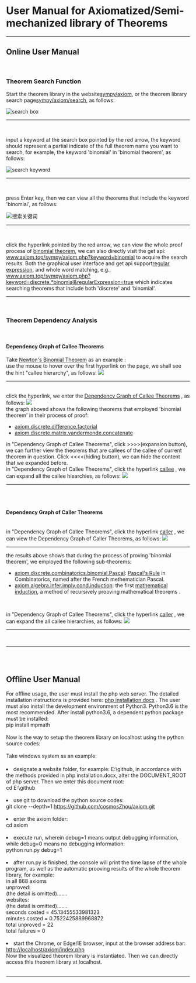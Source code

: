 <h1>User Manual for Axiomatized/Semi-mechanized library of Theorems</h1>
<hr />
<h2>Online User Manual</h2>
<br>
<h3>Theorem Search Function</h3>
<p>
	Start the theorem library in the website<a href='../axiom/'>sympy/axiom</a>,
	or the theorem library search page<a href='../axiom/search'>sympy/axiom/search</a>,
	as follows:
</p>
<img class=zoom src="png/search/panel.png" alt="search box" />
<hr />
<br>
<p>input a keyword at the search box pointed by the red arrow, the
	keyword should represent a partial indicate of the full theorem name
	you want to search, for example, the keyword 'binomial' in 'binomial
	theorem', as follows:</p>
<img class=zoom src="png/search/keyword.png" alt="search keyword">
<hr />
<br>
<p>press Enter key, then we can view all the theorems that include the
	keyword 'binomial', as follows:</p>
<img class=zoom src="png/search/results.png" alt="搜索关键词" />
<hr />
<br>
<p>
	click the hyperlink pointed by the red arrow, we can view the whole
	proof process of <a
		href='../axiom/discrete/combinatorics/binomial/theorem.php'>binomial
		theorem</a>, we can also directly visit the get api: <a
		href='../axiom/search.php?keyword=binomial'>www.axiom.top/sympy/axiom.php?keyword=binomial</a>
	to acquire the search results. Both the graphical user interface and
	get api support<a
		href='http://www.regular-expressions.info/tutorial.html'>regular
		expression</a>, and whole word matching, e.g., <a
		href='../axiom/search.php?keyword=discrete.*binomial&regularExpression=true'>www.axiom.top/sympy/axiom.php?keyword=discrete.*binomial&amp;regularExpression=true</a>
	which indicates searching theorems that include both 'discrete' and
	'binomial'.
</p>
<hr />
<br>
<h3>Theorem Dependency Analysis</h3>
<br>
<h4>Dependency Graph of Callee Theorems</h4>
Take
<a href='../axiom.php?module=discrete.combinatorics.binomial.theorem'>Newton's
	Binomial Theorem</a>
as an example :
<br>
use the mouse to hover over the first hyperlink on the page, we shall
see the hint "callee hierarchy", as follows:
<img class=zoom src="png/hierarchy/hyperlink.png" />
<hr />
<br>
click the hyperlink, we enter the
<a
	href='../axiom.php?callee=axiom.discrete.combinatorics.binomial.theorem'>Dependency
	Graph of Callee Theorems</a>
, as follows:

<img class=zoom src="png/hierarchy/callee.png" />
<br>
the graph aboved shows the following theorems that employed 'binomial
theorem' in their process of proof:
<ul>
	<li><a href='../axiom.php?module=discrete.difference.factorial'>axiom.discrete.difference.factorial</a></li>
	<li><a href='../axiom.php?module=discrete.matrix.vandermonde.concatenate'>axiom.discrete.matrix.vandermonde.concatenate</a></li>
</ul>
in "Dependency Graph of Callee Theorems", click >>>>(expansion button),
we can further view the theorems that are callees of the callee of
current theorem in question. Click <<<<(hiding button), we can hide the
content that we expanded before.
<br>
in "Dependency Graph of Callee Theorems", click the hyperlink
<a
	href='../axiom.php?callee=axiom.discrete.combinatorics.binomial.theorem#deep'>callee</a>
, we can expand all the callee hiearchies, as follows:
<img class=zoom src="png/hierarchy/deep/callee.png" />
<hr />
<br>
<br>
<h4>Dependency Graph of Caller Theorems</h4>

<br>
in "Dependency Graph of Callee Theorems", click the hyperlink
<a
	href='../axiom.php?caller=axiom.discrete.combinatorics.binomial.theorem'>caller</a>
, we can view the Dependency Graph of Caller Theorems, as follows:
<img class=zoom src="png/hierarchy/caller.png" />
<hr />
the results above shows that during the process of proving 'binomial
theorem', we employed the following sub-theorems:
<ul>
	<li><a href='../axiom.php?module=discrete.combinatorics.binomial.Pascal'>axiom.discrete.combinatorics.binomial.Pascal</a>:
		<a href='https://en.wikipedia.org/wiki/Pascal%27s_rule'>Pascal's Rule</a>
		in Combinatorics, named after the French methematician Pascal.</li>
	<li><a href='../axiom.php?module=algebra.infer.imply.cond.induction'>axiom.algebra.infer.imply.cond.induction</a>:
		the first <a
		href='https://en.wikipedia.org/wiki/Mathematical_induction'>mathematical
			induction</a>, a method of recursively prooving mathematical theorems
		.</li>
</ul>
<br>

in "Dependency Graph of Callee Theorems", click the hyperlink
<a
	href='../axiom.php?caller=axiom.discrete.combinatorics.binomial.theorem#deep'>caller</a>
, we can expand the all callee hierarchies, as follows:
<img class=zoom src="png/hierarchy/deep/caller.png" />
<hr />
<br>
<hr />
<br>
<br>
<h2>Offline User Manual</h2>
For offline usage, the user must install the php web server. The
detailed installation instructions is provided here:
<a href='../php installation.docx'>php installation.docx</a>
. The user must also install the development environment of Python3.
Python3.6 is the most recommended. After install python3.6, a dependent
python package must be installed:
<br>
pip install mpmath
<br>
<br>
Now is the way to setup the theorem library on localhost using the
python source codes:
<br>
<br>
Take windows system as an example:
<h4></h4>
<li>designate a website folder, for example: E:\github, in accordance
	with the methods provided in php installation.docx, alter the
	DOCUMENT_ROOT of php server. Then we enter this document root:<br> cd
	E:\github
</li>
<br>
<li>use git to download the python source codes: <br> git clone
	--depth=1 <a href=https://github.com/cosmosZhou/axiom.git>https://github.com/cosmosZhou/axiom.git</a>
</li>
<br>
<li>enter the axiom folder: <br>cd axiom
</li>
<br>
<li>execute run, wherein debug=1 means output debugging information,
	while debug=0 means no debugging information:<br>python run.py debug=1

</li>
<br>
<li>after run.py is finished, the console will print the time lapse of
	the whole program, as well as the automatic prooving results of the
	whole theorem library, for example:<br> in all 868 axioms<br> unproved:<br>
	(the detail is omitted)....... <br> websites:<br> (the detail is
	omitted)....... <br> seconds costed = 45.13455533981323<br> minutes
	costed = 0.7522425889968872<br> total unproved = 22 <br> total failures
	= 0

</li>
<br>
<li>start the Chrome, or Edge/IE browser, input at the browser address
	bar:<br> <a href='../index.php'>http://localhost/axiom/index.php</a><br>Now
	the visualized theorem library is instantiated. Then we can directly
	access this theorem library at localhost.
</li>
<br>
<hr />
<br>